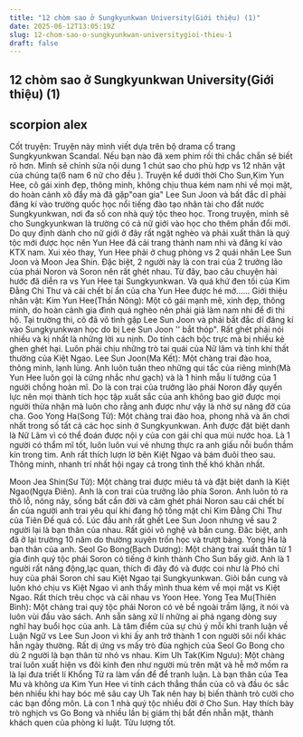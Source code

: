 ```yaml
---
title: "12 chòm sao ở Sungkyunkwan University(Giới thiệu) (1)"
date: 2025-06-12T13:05:19Z
slug: 12-chom-sao-o-sungkyunkwan-universitygioi-thieu-1
draft: false
---
```


## 12 chòm sao ở Sungkyunkwan University(Giới thiệu) (1)

## scorpion alex

Cốt truyện: Truyện này mình viết dựa trên bộ drama cổ trang Sungkyunkwan Scandal. Nếu bạn nào đã xem phim rồi thì chắc chắn sẽ biết rõ hơn. Mình sẽ chỉnh sửa nội dung 1 chút sao cho phù hợp vs 12 nhân vật của chúng ta(6 nam 6 nữ cho đều ). Truyện kể dưới thời Cho Sun,Kim Yun Hee, cô gái xinh đẹp, thông minh, không chịu thua kém nam nhi về mọi mặt, do hoàn cảnh xô đẩy mà đã gặp"oan gia" Lee Sun Joon và bất đắc dĩ phải đăng kí vào trường quốc học nổi tiếng đào tạo nhân tài cho đất nước Sungkyunkwan, nơi đa số con nhà quý tộc theo học. Trong truyện, mình sẽ cho Sungkyunkwan là trường có cả nữ giới vào học cho thêm phần đổi mới. Do quy định dành cho nữ giới ở đây rất ngặt nghèo và phải xuất thân là quý tộc mới được học nên Yun Hee đã cải trang thành nam nhi và đăng kí vào KTX nam. Xui xẻo thay, Yun Hee phải ở chug phòng vs 2 quái nhân Lee Sun Joon và Moon Jea Shin. Đặc biệt, 2 người này là con trai của 2 trưởng lão của phái Noron và Soron nên rất ghét nhau. Từ đây, bao câu chuyện hài hước đã diễn ra vs Yun Hee tại Sungkyunkwan. Và quá khứ đen tối của Kim Đằng Chi Thư và cái chết bí ẩn của cha Yun Hee được hé mở......
Giới thiệu nhân vật:
Kim Yun Hee(Thần Nông): Một cô gái mạnh mẽ, xinh đẹp, thông minh, do hoàn cảnh gia đình quá nghèo nên phải giả làm nam nhi để đi thi hộ. Tại trường thi, cô đã vô tình gặp Lee Sun Joon và phải bất đắc dĩ đăng kí vào Sungkyunkwan học do bị Lee Sun Joon '' bắt thóp". Rất ghét phải nói nhiều và kị nhất là những lời xu nịnh. Do tính cách bộc trực mà bị nhiều kẻ ghen ghét hại. Luôn phải chịu những trò tai quái của Nữ lâm và tính khí thất thường của Kiệt Ngao.
Lee Sun Joon(Ma Kết): Một chàng trai đào hoa, thông minh, lạnh lùng. Anh luôn tuân theo những qui tắc của riêng mình(Mà Yun Hee luôn gọi là cứng nhắc như gạch) và là 1 hình mẫu lí tưởng của 1 người chồng hoàn mĩ. Do là con trai của trưởng lão phái Noron đầy quyền lực nên mọi thành tích học tập xuất sắc của anh không bao giờ được mọi người thừa nhận mà luôn cho rằng anh được như vậy là nhờ sự nâng đỡ của cha. 
Goo Yong Ha(Song Tử): Một chàng trai đào hoa, phong nhã và ăn chơi nhất trong số tất cả các học sinh ở Sungkyunkwan. Anh được đặt biệt danh là Nữ Lâm vì có thể đoán được nội y của con gái chỉ qua mùi nước hoa. Là 1 người có thẩm mĩ tốt, luôn luôn vui vẻ nhưng thực ra anh giấu nỗi buồn thầm kín trong tim. Anh rất thích lượn lờ bên Kiệt Ngao và bám đuôi theo sau. Thông minh, nhanh trí nhất hội ngay cả trong tình thế khó khăn nhất.

Moon Jea Shin(Sư Tử): Một chàng trai được miêu tả và đặt biệt danh là Kiệt Ngao(Ngựa Điên). Anh là con trai của trưởng lão phía Soron. Anh luôn tỏ ra thô lỗ, nóng nảy, sống bất cần đời và căm ghét phái Noron sau cái chết bí ẩn của người anh trai yêu quí khi đang hộ tống mật chỉ Kim Đằng Chi Thư của Tiên Đế quá cố. Lúc đầu anh rất ghết Lee Sun Joon nhưng về sau 2 người lại là bạn thân của nhau. Rất giỏi võ nghệ và bắn cung. Đăc biệt, anh đã ở lại trường 10 năm do thường xuyên trốn học và trượt bảng. Yong Ha là bạn thân của anh.
Seol Go Bong(Bạch Dương): Một chàng trai xuất thân từ 1 gia đinh quý tộc phái Soron có tiếng ở kinh thành Cho Sun bấy giờ. Anh là 1 người rất năng động,lạc quan, thích đi đây đó và được coi như là Phó chỉ huy của phái Soron chỉ sau Kiệt Ngao tại Sungkyunkwan. Giỏi bắn cung và luôn khó chịu vs Kiệt Ngao vì anh thấy mình thua kém về mọi mặt vs Kiệt Ngao. Rất thích trêu chọc và cãi nhau vs Yoon Hee.
Yong Tea Mu(Thiên Bình): Một chàng trai quý tộc phái Noron có vẻ bề ngoài trầm lặng, ít nói và luôn vùi đầu vào sách. Anh sẵn sàng xử lí những ai phá ngang dòng suy nghĩ hay buổi học của anh. Là tâm điểm của sự chú ý mỗi khi tranh luận về Luận Ngữ vs Lee Sun Joon vì khi ấy anh trở thành 1 con người sôi nổi khác hẳn ngày thường. Rất dị ứng vs mấy trò đùa nghịch của Seol Go Bong cho dù 2 người là bạn thân từ nhỏ vs nhau.
Kim Uh Tak(Kim Ngưu): Một chàng trai luôn xuất hiện vs đôi kính đen như người mù trên mặt và hễ mở mồm ra là lại đưa triết lí Khổng Tử ra làm vấn để để tranh luận. Là bạn thân của Tea Mu và không ưa Kim Yun Hee vì tính cách thẳng thắn của cô và đầu óc sắc bén nhiều khi hay bóc mẽ sâu cay Uh Tak nên hay bị biến thành trò cười cho các bạn đồng môn. Là con 1 nhà quý tộc nhiều đời ở Cho Sun. Hay thích bày trò nghịch vs Go Bong và nhiều lần bị giám thị bắt đến nhẵn mặt, thành khách quen của phòng kỉ luật. Tửu lượng tốt.